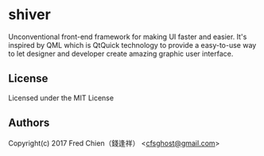 # shiver

Unconventional front-end framework for making UI faster and easier. It's inspired by QML which is QtQuick technology to provide a easy-to-use way to let designer and developer create amazing graphic user interface.

## License

Licensed under the MIT License

## Authors

Copyright(c) 2017 Fred Chien（錢逢祥） <<cfsghost@gmail.com>>
